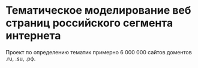 # Тематическое моделирование веб страниц российского сегмента интернета
Проект по определению тематик примерно 6 000 000 сайтов доментов .ru, .su, .рф.



